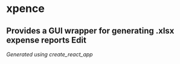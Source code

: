 # xpence

## Provides a GUI wrapper for generating .xlsx expense reports Edit

_Generated using create_react_app_ 
